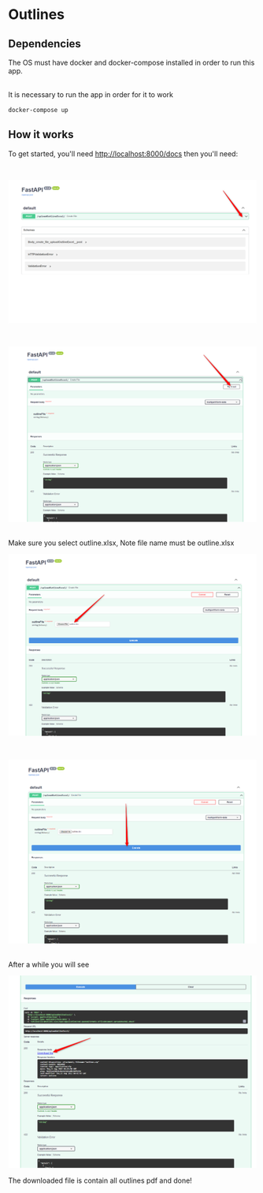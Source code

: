 # Outlines

## Dependencies
The OS must have docker and docker-compose installed in order to run this app.

<br>
It is necessary to run the app in order for it to work 

```bash
docker-compose up
```

## How it works

To get started, you'll need [http://localhost:8000/docs](http://localhost:8000/docs) then you'll need:


<br>
<p align="center">
    <img src="assets/2022-08-11_00h37_16.png" />
</p>
<br>
<p align="center">
    <img src="assets/2022-08-11_00h39_37.png" />
</p>
<br>
Make sure you select outline.xlsx, Note file name must be outline.xlsx

<br>
<p align="center">    
    <img src="assets/2022-08-11_00h40_27.png" />
</p>

<br>
<p align="center">    
    <img src="assets/2022-08-11_00h42_35.png" />
</p>

<br>
After a while you will see 

<br>
<p align="center">    
    <img src="assets/2022-08-11_00h43_25.png" />
</p>

The downloaded file is contain all outlines pdf and done!

